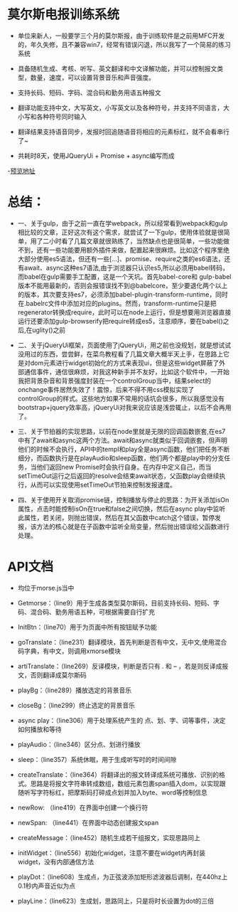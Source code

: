 # 莫尔斯电报训练系统

- 单位来新人，一般要学三个月的莫尔斯报，由于训练软件是之前用MFC开发的，年久失修，且不兼容win7，经常有错误闪退，所以我写了一个简易的练习系统

- 具备随机生成、考核、听写、英文翻译和中文译解功能，并可以控制报文类型，数量，速度，可以设置背景音乐和声音强度。

- 支持长码、短码、字码、混合码和勤务用语五种报文

- 翻译功能支持中文，大写英文，小写英文以及各种符号，并支持不同语言，大小写和各种符号同时输入
 
- 翻译结果支持语音同步，发报时回追随语音将相应的元素标红，就不会看串行了~

- 共耗时8天，使用JQueryUi + Promise + async编写而成

-[预览地址](https://gusuziyi.github.io/morse-train/)

# 总结：

- 一、关于gulp，由于之前一直在学webpack，所以经常看到webpack和gulp相比较的文章，正好这次有这个需求，就尝试了一下gulp，使用体验就是很简单，用了二小时看了几篇文章就很熟练了，当然缺点也是很简单，一些功能做不到，还有一些功能要用额外插件来做，配置起来很麻烦。比如这个程序里绝大部分使用es5语法，但还有一些[…]、promise、require之类的es6语法，还有await、async这种es7语法,由于浏览器只认识es5,所以必须用babel转码，而babel在gulp需要手工配置，这是一个天坑。首先babel-core和 gulp-babel版本不能用最新的，否则会报错误找不到@babelcore，至少要退化两个以上的版本，其次要支持es7，必须添加babel-plugin-transform-runtime，同时在.babelrc文件中添加对应的plugins。然而，transform-runtime只是把regenerator转换成require，此时可以在node上运行，但是想要用浏览器直接运行还要添加gulp-browserify把require转成es5，注意顺序，要在babel()之后,在uglity()之前

- 二、关于jQueryUi框架，页面使用了jQueryUi，用之前也没规划，就是想试试没用过的东西，尝尝鲜，在菜鸟教程看了几篇文章大概半天上手，在思路上它是对dom元素进行widget初始化的方式来表现ui，但是这些widget屏蔽了外部通信事件，通信很麻烦，对我这种新手并不友好，比如这个软件中，一开始我把背景杂音和背景强度封装在一个controlGroup当中，结果select的onchange事件居然失效了！震惊，后来不得不用css模拟实现了controlGroup的样式。这些地方如果不常用的话坑会很多，所以我感觉没有bootstrap+jquery效率高，jQueryUi对我来说应该是浅尝辄止，以后不会再用了。

- 三、关于节拍器的实现思路，以前在node里就是无限的回调函数嵌套,在es7中有了await和async这两个方法。await和async就类似于回调嵌套，但声明他们的时候不会执行，API中的tempI和play全是async函数，他们把任务不断细分，而函数执行是在playAudio和sleep函数，他们两个都是play中的分支任务，当他们返回new Promise时会执行自身。在内存中定义自己，而当setTimeOut运行之后返回的resolve会结束await状态，父函数play会继续执行，从而可以实现使用setTimeOut节拍来控制发报速度。

- 四、关于使用开关取消promise链，控制播放与停止的思路：为开关添加isOn属性，点击时能控制isOn在true和false之间切换，然后在async play中监听此属性，若关闭，则抛出错误，然后在其父函数中catch这个错误，暂停发报，该方法的核心就是在子函数中监听全局变量，然后抛出错误给父函数进行处理。


#  API文档

- 均位于morse.js当中

- Getmorse：（line9）用于生成各类型莫尔斯码，目前支持长码、短码、字码、混合码、勤务用语五种，可根据需要自行扩充

- InitBtn：（line70）用于为页面中所有按钮赋予功能

- goTranslate：（line231）翻译模块，首先判断是否有中文，无中文,使用混合码字典，有中文，则调用xmorse模块

- artiTranslate：（line269）反译模块，判断是否只有 . 和 – ，若是则反译成报文，否则翻译成莫尔斯码

- playBg：（line289）播放选定的背景音乐

- closeBg：（line299）终止选定的背景音乐

- async play：（line306）用于处理系统产生的 点、划、字、词等事件，决定如何播放和等待

- playAudio：（line346）区分点、划进行播放

- sleep：（line357）系统休眠，用于生成听写时的时间间隙

- createTranslate：（line364）将翻译出的报文转译成系统可播放、识别的格式。思路是将报文字符串转成数组，数组元素包裹span插入dom，以实现跟随听写字符标红，把摩斯码打碎成点划并加入byte、word等控制信息

- newRow: （line419）在界面中创建一个换行符

- newSpan: （line441）在界面中动态创建报文span

- createMessage：（line452）随机生成若干组报文，实现思路同上

- initWidget：（line556）初始化widget，注意不要在widget内再封装widget，没有内部通信方法

- playDot：（line608）生成点，为正弦波添加矩形滤波器后调制，在440hz上0.1秒内声音近似为点

- playLine：（line623）生成划，思路同上，只是将时长设置为dot的三倍
